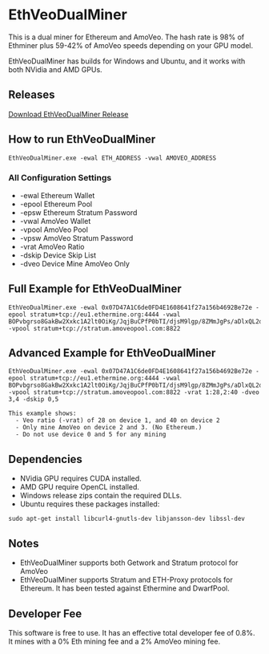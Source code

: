 # EthVeoDualMiner
This is a dual miner for Ethereum and AmoVeo. The hash rate is 98% of Ethminer plus 59-42% of AmoVeo speeds depending on your GPU model.

EthVeoDualMiner has builds for Windows and Ubuntu, and it works with both NVidia and AMD GPUs.

## Releases
   [Download EthVeoDualMiner Release](https://github.com/zRank/ethVeoDualMiner/releases)

## How to run EthVeoDualMiner
```
EthVeoDualMiner.exe -ewal ETH_ADDRESS -vwal AMOVEO_ADDRESS
```

### All Configuration Settings
* -ewal     Ethereum Wallet
* -epool    Ethereum Pool
* -epsw     Ethereum Stratum Password
* -vwal     AmoVeo Wallet
* -vpool    AmoVeo Pool
* -vpsw     AmoVeo Stratum Password
* -vrat     AmoVeo Ratio
* -dskip    Device Skip List
* -dveo     Device Mine AmoVeo Only

## Full Example for EthVeoDualMiner
```
EthVeoDualMiner.exe -ewal 0x07D47A1C6de0FD4E1608641f27a156b4692Be72e -epool stratum+tcp://eu1.ethermine.org:4444 -vwal BOPvbgrso8GakBw2Xxkc1A2lt0OiKg/JqjBuCPfP0bTI/djsM9lgp/8ZMmJgPs/aDlxQL2dT+PYfEywsaRthrmE= -vpool stratum+tcp://stratum.amoveopool.com:8822
```

## Advanced Example for EthVeoDualMiner
```
EthVeoDualMiner.exe -ewal 0x07D47A1C6de0FD4E1608641f27a156b4692Be72e -epool stratum+tcp://eu1.ethermine.org:4444 -vwal BOPvbgrso8GakBw2Xxkc1A2lt0OiKg/JqjBuCPfP0bTI/djsM9lgp/8ZMmJgPs/aDlxQL2dT+PYfEywsaRthrmE= -vpool stratum+tcp://stratum.amoveopool.com:8822 -vrat 1:28,2:40 -dveo 3,4 -dskip 0,5

This example shows:
  - Veo ratio (-vrat) of 28 on device 1, and 40 on device 2
  - Only mine AmoVeo on device 2 and 3. (No Ethereum.)
  - Do not use device 0 and 5 for any mining
```

## Dependencies
* NVidia GPU requires CUDA installed.
* AMD GPU require OpenCL installed.
* Windows release zips contain the required DLLs.
* Ubuntu requires these packages installed:
```
sudo apt-get install libcurl4-gnutls-dev libjansson-dev libssl-dev 
```

## Notes
* EthVeoDualMiner supports both Getwork and Stratum protocol for AmoVeo
* EthVeoDualMiner supports Stratum and ETH-Proxy protocols for Ethereum. It has been tested against Ethermine and DwarfPool.

## Developer Fee
This software is free to use. It has an effective total developer fee of 0.8%. It mines with a 0% Eth mining fee and a 2% AmoVeo mining fee.
